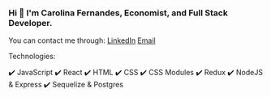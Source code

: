 ### Hi 👋 I'm Carolina Fernandes, Economist, and Full Stack Developer. 


You can contact me through:
[LinkedIn](linkedin.com/in/ana-carolina-fernandes-economist-developer)
[Email](fernandes.carolina.ana@gmail.com)



Technologies:

✔️ JavaScript
✔️ React
✔️ HTML
✔️ CSS
✔️ CSS Modules
✔️ Redux
✔️ NodeJS & Express
✔️ Sequelize & Postgres

<!--
**ACarolinaF/ACarolinaF** is a ✨ _special_ ✨ repository because its `README.md` (this file) appears on your GitHub profile.

Here are some ideas to get you started:

- 🔭 I’m currently working on ...
- 🌱 I’m currently learning ...
- 👯 I’m looking to collaborate on ...
- 🤔 I’m looking for help with ...
- 💬 Ask me about ...
- 📫 How to reach me: ...
- 😄 Pronouns: ...
- ⚡ Fun fact: ...
-->
